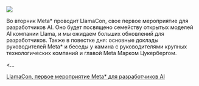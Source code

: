 <!--2025-04-29 12:39:52-->
<div class="yb">
  <div class="rss habr"><img src="https://habrastorage.org/getpro/habr/upload_files/923/52b/c84/92352bc84fec2e069321e1a774ae6dc0.jpg" /><p>Во вторник Meta* проводит LlamaCon, свое первое мероприятие для разработчиков AI. Оно будет посвящено семейству открытых моделей AI компании Llama, и мы ожидаем больших обновлений для разработчиков. Также в повестке дня: основные доклады руководителей Meta* и беседы у камина с руководителями крупных технологических компаний и главой Meta Марком Цукербергом.</p> <... <p class="titl"><a href="https://habr.com/ru/companies/bothub/news/905542/?utm_source=habrahabr&utm_medium=rss&utm_campaign=905542">LlamaCon, первое мероприятие Meta* для разработчиков AI</a></p></div>
</div>
